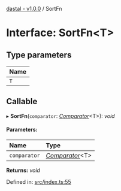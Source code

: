 [dastal - v1.0.0](../README.md) / SortFn

# Interface: SortFn<T\>

## Type parameters

| Name |
| :------ |
| `T` |

## Callable

▸ **SortFn**(`comparator`: [*Comparator*](comparator.md)<T\>): *void*

#### Parameters:

| Name | Type |
| :------ | :------ |
| `comparator` | [*Comparator*](comparator.md)<T\> |

**Returns:** *void*

Defined in: [src/index.ts:55](https://github.com/havelessbemore/dastal/blob/7516240/src/index.ts#L55)
